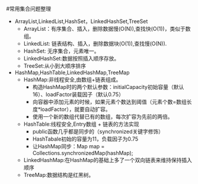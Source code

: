 #常用集合问题整理
- ArrayList,LinkedList,HashSet，LinkedHashSet,TreeSet
    - ArrayList：有序集合、插入，删除数据慢(O(N)),查找快(O(1))，类似于数组。
    - LinkedList: 链表结构、插入，删除数据块(O(1)),查找慢(O(N)).
    - HashSet: 无序集合，元素唯一。
    - LinkedHashSet:数据按照插入顺序存放。
    - TreeSet:从小到大顺序排序
- HashMap,HashTable,LinkedHashMap,TreeMap
    - HashMap:非线程安全,由数组+链表组成。
        - 构造HashMap时的两个默认参数：initialCapacity初始容量（默认16）、loadFactor装载因子（默认0.75）
        - 向容器中添加元素的时候，如果元素个数达到阈值（元素个数=数组长度*loadFactor），就要自动扩容。
        - 使用一个新的数组代替已有的数组，每次扩容为先前的两倍。
    - HashTable:线程安全,Entry数组 + 链表的方法实现
        - public函数几乎都是同步的（synchronized关键字修饰）
        - HashTabale初始的容量为11，负载因子为0.75
        - 让HashMap同步：Map map = Collections.synchronizedMap(hashMap);
    - LinkedHashMap:在HashMap的基础上多了一个双向链表来维持保持插入顺序
    - TreeMap:数据结构是红黑树。